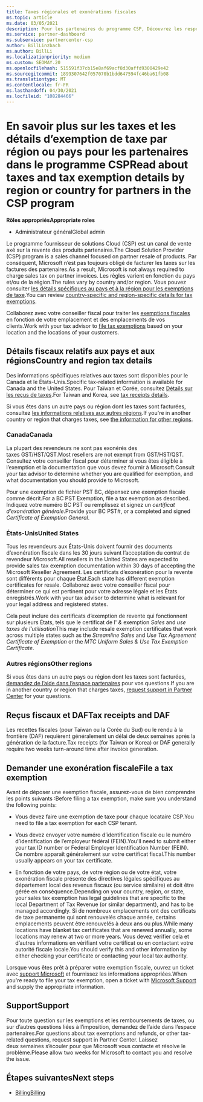 ```yaml
---
title: Taxes régionales et exonérations fiscales
ms.topic: article
ms.date: 03/05/2021
description: Pour les partenaires du programme CSP, Découvrez les responsabilités fiscales par région, comment envoyer des exemptions de taxe pour les ventes de fournisseurs de solutions et comment obtenir un support technique pour les questions fiscales.
ms.service: partner-dashboard
ms.subservice: partnercenter-csp
author: BillLinzbach
ms.author: BillLi
ms.localizationpriority: medium
ms.custom: SEOMAY.20
ms.openlocfilehash: 515591f37cb15e8af69acf8d30affd9300429e42
ms.sourcegitcommit: 1899307642f057070b1bdd647594fc46ba61fb08
ms.translationtype: MT
ms.contentlocale: fr-FR
ms.lasthandoff: 04/30/2021
ms.locfileid: "108284466"
---
```

# <a name="read-about-taxes-and-tax-exemption-details-by-region-or-country-for-partners-in-the-csp-program"></a><span data-ttu-id="00ebe-103">En savoir plus sur les taxes et les détails d’exemption de taxe par région ou pays pour les partenaires dans le programme CSP</span><span class="sxs-lookup"><span data-stu-id="00ebe-103">Read about taxes and tax exemption details by region or country for partners in the CSP program</span></span>

<span data-ttu-id="00ebe-104">**Rôles appropriés**</span><span class="sxs-lookup"><span data-stu-id="00ebe-104">**Appropriate roles**</span></span>

- <span data-ttu-id="00ebe-105">Administrateur général</span><span class="sxs-lookup"><span data-stu-id="00ebe-105">Global admin</span></span>

<span data-ttu-id="00ebe-106">Le programme fournisseur de solutions Cloud (CSP) est un canal de vente axé sur la revente des produits partenaires.</span><span class="sxs-lookup"><span data-stu-id="00ebe-106">The Cloud Solution Provider (CSP) program is a sales channel focused on partner resale of products.</span></span> <span data-ttu-id="00ebe-107">Par conséquent, Microsoft n’est pas toujours obligé de facturer les taxes sur les factures des partenaires.</span><span class="sxs-lookup"><span data-stu-id="00ebe-107">As a result, Microsoft is not always required to charge sales tax on partner invoices.</span></span> <span data-ttu-id="00ebe-108">Les règles varient en fonction du pays et/ou de la région.</span><span class="sxs-lookup"><span data-stu-id="00ebe-108">The rules vary by country and/or region.</span></span> <span data-ttu-id="00ebe-109">Vous pouvez consulter [les détails spécifiques au pays et à la région pour les exemptions de taxe](#country-and-region-tax-details).</span><span class="sxs-lookup"><span data-stu-id="00ebe-109">You can review [country-specific and region-specific details for tax exemptions](#country-and-region-tax-details).</span></span>

<span data-ttu-id="00ebe-110">Collaborez avec votre conseiller fiscal pour traiter les [exemptions fiscales](#file-a-tax-exemption) en fonction de votre emplacement et des emplacements de vos clients.</span><span class="sxs-lookup"><span data-stu-id="00ebe-110">Work with your tax advisor to [file tax exemptions](#file-a-tax-exemption) based on your location and the locations of your customers.</span></span>

## <a name="country-and-region-tax-details"></a><span data-ttu-id="00ebe-111">Détails fiscaux relatifs aux pays et aux régions</span><span class="sxs-lookup"><span data-stu-id="00ebe-111">Country and region tax details</span></span>

<span data-ttu-id="00ebe-112">Des informations spécifiques relatives aux taxes sont disponibles pour le Canada et le États-Unis.</span><span class="sxs-lookup"><span data-stu-id="00ebe-112">Specific tax-related information is available for Canada and the United States.</span></span> <span data-ttu-id="00ebe-113">Pour Taïwan et Corée, consultez [Détails sur les reçus de taxes](#tax-receipts-and-daf).</span><span class="sxs-lookup"><span data-stu-id="00ebe-113">For Taiwan and Korea, see [tax receipts details](#tax-receipts-and-daf).</span></span>

<span data-ttu-id="00ebe-114">Si vous êtes dans un autre pays ou région dont les taxes sont facturées, consultez [les informations relatives aux autres régions](#other-regions).</span><span class="sxs-lookup"><span data-stu-id="00ebe-114">If you're in another country or region that charges taxes, see [the information for other regions](#other-regions).</span></span>


### <a name="canada"></a><span data-ttu-id="00ebe-115">Canada</span><span class="sxs-lookup"><span data-stu-id="00ebe-115">Canada</span></span>

<span data-ttu-id="00ebe-116">La plupart des revendeurs ne sont pas exonérés des taxes&nbsp;GST/HST/QST.</span><span class="sxs-lookup"><span data-stu-id="00ebe-116">Most resellers are not exempt from GST/HST/QST.</span></span> <span data-ttu-id="00ebe-117">Consultez votre conseiller fiscal pour déterminer si vous êtes éligible à l’exemption et la documentation que vous devez fournir à Microsoft.</span><span class="sxs-lookup"><span data-stu-id="00ebe-117">Consult your tax advisor to determine whether you are qualified for exemption, and what documentation you should provide to Microsoft.</span></span>

<span data-ttu-id="00ebe-118">Pour une exemption de fichier PST BC, dépensez une exemption fiscale comme décrit.</span><span class="sxs-lookup"><span data-stu-id="00ebe-118">For a BC PST Exemption, file a tax exemption as described.</span></span> <span data-ttu-id="00ebe-119">Indiquez votre numéro BC&nbsp;PST ou remplissez et signez un *certificat d’exonération générale*.</span><span class="sxs-lookup"><span data-stu-id="00ebe-119">Provide your BC PST#, or a completed and signed *Certificate of Exemption General*.</span></span>

### <a name="united-states"></a><span data-ttu-id="00ebe-120">États-Unis</span><span class="sxs-lookup"><span data-stu-id="00ebe-120">United States</span></span>

<span data-ttu-id="00ebe-121">Tous les revendeurs aux États-Unis doivent fournir des documents d’exonération fiscale dans les 30&nbsp;jours suivant l’acceptation du contrat de revendeur Microsoft.</span><span class="sxs-lookup"><span data-stu-id="00ebe-121">All resellers in the United States are expected to provide sales tax exemption documentation within 30 days of accepting the Microsoft Reseller Agreement.</span></span> <span data-ttu-id="00ebe-122">Les certificats d’exonération pour la revente sont différents pour chaque État.</span><span class="sxs-lookup"><span data-stu-id="00ebe-122">Each state has different exemption certificates for resale.</span></span> <span data-ttu-id="00ebe-123">Collaborez avec votre conseiller fiscal pour déterminer ce qui est pertinent pour votre adresse légale et les États enregistrés.</span><span class="sxs-lookup"><span data-stu-id="00ebe-123">Work with your tax advisor to determine what is relevant for your legal address and registered states.</span></span>

<span data-ttu-id="00ebe-124">Cela peut inclure des certificats d’exemption de revente qui fonctionnent sur plusieurs États, tels que le certificat de l' *&* exemption *Sales* and *use taxes de l’utilisation*</span><span class="sxs-lookup"><span data-stu-id="00ebe-124">This may include resale exemption certificates that work across multiple states such as the *Streamline Sales* and *Use Tax Agreement Certificate of Exemption* or the *MTC Uniform Sales & Use Tax Exemption Certificate*.</span></span>

### <a name="other-regions"></a><span data-ttu-id="00ebe-125">Autres régions</span><span class="sxs-lookup"><span data-stu-id="00ebe-125">Other regions</span></span>

<span data-ttu-id="00ebe-126">Si vous êtes dans un autre pays ou région dont les taxes sont facturées, [demandez de l’aide dans l’espace partenaires](#support) pour vos questions.</span><span class="sxs-lookup"><span data-stu-id="00ebe-126">If you are in another country or region that charges taxes, [request support in Partner Center](#support) for your questions.</span></span>

## <a name="tax-receipts-and-daf"></a><span data-ttu-id="00ebe-127">Reçus fiscaux et DAF</span><span class="sxs-lookup"><span data-stu-id="00ebe-127">Tax receipts and DAF</span></span>

<span data-ttu-id="00ebe-128">Les recettes fiscales (pour Taïwan ou la Corée du Sud) ou le rendu à la frontière (DAF) requièrent généralement un délai de deux&nbsp;semaines après la génération de la facture.</span><span class="sxs-lookup"><span data-stu-id="00ebe-128">Tax receipts (for Taiwan or Korea) or DAF generally require two weeks turn-around time after invoice generation.</span></span>

## <a name="file-a-tax-exemption"></a><span data-ttu-id="00ebe-129">Demander une exonération fiscale</span><span class="sxs-lookup"><span data-stu-id="00ebe-129">File a tax exemption</span></span>

<span data-ttu-id="00ebe-130">Avant de déposer une exemption fiscale, assurez-vous de bien comprendre les points suivants :</span><span class="sxs-lookup"><span data-stu-id="00ebe-130">Before filing a tax exemption, make sure you understand the following points:</span></span>

- <span data-ttu-id="00ebe-131">Vous devez faire une exemption de taxe pour chaque locataire CSP.</span><span class="sxs-lookup"><span data-stu-id="00ebe-131">You need to file a tax exemption for each CSP tenant.</span></span>

- <span data-ttu-id="00ebe-132">Vous devez envoyer votre numéro d’identification fiscale ou le numéro d’identification de l’employeur fédéral (FEIN).</span><span class="sxs-lookup"><span data-stu-id="00ebe-132">You'll need to submit either your tax ID number or Federal Employer Identification Number (FEIN).</span></span> <span data-ttu-id="00ebe-133">Ce nombre apparaît généralement sur votre certificat fiscal.</span><span class="sxs-lookup"><span data-stu-id="00ebe-133">This number usually appears on your tax certificate.</span></span>

- <span data-ttu-id="00ebe-134">En fonction de votre pays, de votre région ou de votre état, votre exonération fiscale présente des directives légales spécifiques au département local des revenus fiscaux (ou service similaire) et doit être gérée en conséquence.</span><span class="sxs-lookup"><span data-stu-id="00ebe-134">Depending on your country, region, or state, your sales tax exemption has legal guidelines that are specific to the local Department of Tax Revenue (or similar department), and has to be managed accordingly.</span></span> <span data-ttu-id="00ebe-135">Si de nombreux emplacements ont des certificats de taxe permanente qui sont renouvelés chaque année, certains emplacements peuvent être renouvelés à deux ans ou plus.</span><span class="sxs-lookup"><span data-stu-id="00ebe-135">While many locations have blanket tax certificates that are renewed annually, some locations may renew at two or more years.</span></span> <span data-ttu-id="00ebe-136">Vous devez vérifier cela et d’autres informations en vérifiant votre certificat ou en contactant votre autorité fiscale locale.</span><span class="sxs-lookup"><span data-stu-id="00ebe-136">You should verify this and other information by either checking your certificate or contacting your local tax authority.</span></span>

<span data-ttu-id="00ebe-137">Lorsque vous êtes prêt à préparer votre exemption fiscale, ouvrez un ticket avec [support Microsoft](https://partner.microsoft.com/dashboard/support/csp/servicerequests/create?stage=2&topicid=92930319-ced6-c18b-d7a6-d62b22d60aa5) et fournissez les informations appropriées.</span><span class="sxs-lookup"><span data-stu-id="00ebe-137">When you're ready to file your tax exemption, open a ticket with [Microsoft Support](https://partner.microsoft.com/dashboard/support/csp/servicerequests/create?stage=2&topicid=92930319-ced6-c18b-d7a6-d62b22d60aa5) and supply the appropriate information.</span></span>

## <a name="support"></a><span data-ttu-id="00ebe-138">Support</span><span class="sxs-lookup"><span data-stu-id="00ebe-138">Support</span></span>

<span data-ttu-id="00ebe-139">Pour toute question sur les exemptions et les remboursements de taxes, ou sur d’autres questions liées à l’imposition, demandez de l’aide dans l’espace partenaires.</span><span class="sxs-lookup"><span data-stu-id="00ebe-139">For questions about tax exemptions and refunds, or other tax-related questions, request support in Partner Center.</span></span> <span data-ttu-id="00ebe-140">Laissez deux&nbsp;semaines s’écouler pour que Microsoft vous contacte et résolve le problème.</span><span class="sxs-lookup"><span data-stu-id="00ebe-140">Please allow two weeks for Microsoft to contact you and resolve the issue.</span></span>

## <a name="next-steps"></a><span data-ttu-id="00ebe-141">Étapes suivantes</span><span class="sxs-lookup"><span data-stu-id="00ebe-141">Next steps</span></span>

- [<span data-ttu-id="00ebe-142">Billing</span><span class="sxs-lookup"><span data-stu-id="00ebe-142">Billing</span></span>](billing.md)
